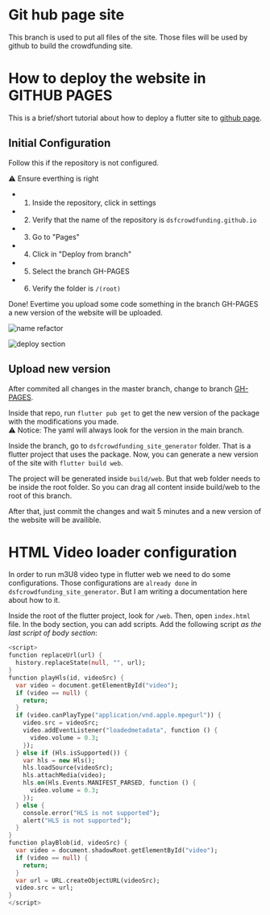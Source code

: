 # Git hub page site
This branch is used to put all files of the site. Those files will be used by github to build the crowdfunding site. 

# How to deploy the website in GITHUB PAGES

This is a brief/short tutorial about how to deploy a flutter site to [github page](https://pages.github.com/). 

## Initial Configuration
Follow this if the repository is not configured.

⚠️ Ensure everthing is right

- 1.  Inside the repository, click in settings 
- 2. Verify that the name of the repository is `dsfcrowdfunding.github.io`
- 3. Go to "Pages"
- 4. Click in "Deploy from branch"
- 5. Select the branch GH-PAGES
- 6. Verify the folder is `/(root)`

Done! Evertime you upload some code something in the branch GH-PAGES a new version of the website will be uploaded. 

![name refactor](https://github.com/igormidev/dsfcrowdfunding.github.io/blob/master/docs/images/name_refactor.png?raw=true)

![deploy section](https://github.com/igormidev/dsfcrowdfunding.github.io/blob/master/docs/images/deploy_section.png?raw=true)

## Upload new version

After commited all changes in the master branch, change to branch [GH-PAGES](https://github.com/igormidev/dsfcrowdfunding.github.io/tree/GH-PAGES).

Inside that repo, run `flutter pub get` to get the new version of the package with the modifications you made.<br>
⚠️ Notice: The yaml will always look for the version in the main branch.

Inside the branch, go to `dsfcrowdfunding_site_generator` folder. That is a flutter project that uses the package.
Now, you can generate a new version of the site with `flutter build web`.

The project will be generated inside `build/web`.
But that web folder needs to be inside the root folder.
So you can drag all content inside build/web to the root of this branch.

After that, just commit the changes and wait 5 minutes and a new version of the website will be availible.

# HTML Video loader configuration
In order to run m3U8 video type in flutter web we need to do some configurations.
Those configurations are `already done` in `dsfcrowdfunding_site_generator`. 
But I am writing a documentation here about how to it.

Inside the root of the flutter project, look for `/web`.
Then, open `index.html` file.
In the body section, you can add scripts.
Add the following script *as the last script of body section*:
```dart
<script>
function replaceUrl(url) {
  history.replaceState(null, "", url);
}
function playHls(id, videoSrc) {
  var video = document.getElementById("video");
  if (video == null) {
    return;
  }
  if (video.canPlayType("application/vnd.apple.mpegurl")) {
    video.src = videoSrc;
    video.addEventListener("loadedmetadata", function () {
      video.volume = 0.3;
    });
  } else if (Hls.isSupported()) {
    var hls = new Hls();
    hls.loadSource(videoSrc);
    hls.attachMedia(video);
    hls.on(Hls.Events.MANIFEST_PARSED, function () {
      video.volume = 0.3;
    });
  } else {
    console.error("HLS is not supported");
    alert("HLS is not supported");
  }
} 
function playBlob(id, videoSrc) {
  var video = document.shadowRoot.getElementById("video");
  if (video == null) {
    return;
  }
  var url = URL.createObjectURL(videoSrc);
  video.src = url;
}
</script> 
```